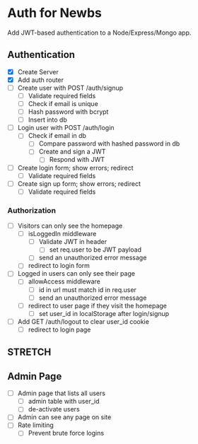 # Auth for Newbs

Add JWT-based authentication to a Node/Express/Mongo app.

## Authentication
* [x] Create Server
* [x] Add auth router
* [ ] Create user with POST /auth/signup
  * [ ] Validate required fields
  * [ ] Check if email is unique
  * [ ] Hash password with bcrypt
  * [ ] Insert into db
* [ ] Login user with POST /auth/login
  * [ ] Check if email in db
    * [ ] Compare password with hashed password in db
    * [ ] Create and sign a JWT
      * [ ] Respond with JWT
* [ ] Create login form; show errors; redirect
  * [ ] Validate required fields
* [ ] Create sign up form; show errors; redirect
  * [ ] Validate required fields

### Authorization
* [ ] Visitors can only see the homepage
  * [ ] isLoggedIn middleware
    * [ ] Validate JWT in header
      * [ ] set req.user to be JWT payload
    * [ ] send an unauthorized error message
  * [ ] redirect to login form
* [ ] Logged in users can only see their page
  * [ ] allowAccess middleware
    * [ ] id in url must match id in req.user
    * [ ] send an unauthorized error message
  * [ ] redirect to user page if they visit the homepage
    * [ ] set user_id in localStorage after login/signup
* [ ] Add GET /auth/logout to clear user_id cookie
  * [ ] redirect to login page

## STRETCH

## Admin Page
* [ ] Admin page that lists all users
  * [ ] admin table with user_id
  * [ ] de-activate users
* [ ] Admin can see any page on site
* [ ] Rate limiting
  * [ ] Prevent brute force logins